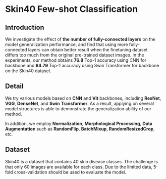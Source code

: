 # Skin40 Few-shot Classification

## Introduction

We investigate the effect of **the number of fully-connected layers** on the model generalization performance, and find that using more fully-connected layers can obtain better result when the finetuning dataset differs too much from the original pre-trained dataset images. In the experiments, our method obtains **76.8** Top-1 accuracy using CNN for backbone and **84.79** Top-1 accuracy using Swin Transformer for backbone on the Skin40 dataset.

## Detail

We try various models based on **CNN** and **Vit** backbones, including **ResNet**, **VGG**, **DenseNet**, and **Swin Transformer**. As a result, applying on several model structures is able to demonstrate the generalization ability of our method.

In addition, we employ **Normalization**, **Morphological Processing**,  **Data Augmentation** such as **RandomFlip**, **BatchMixup**, **RandomResizedCrop**, etc.

## Dataset

Skin40 is a dataset that contains 40 skin disease classes. The challenge is that only 60 images are available for each class. Due to the limited data, 5-fold cross-validation should be used to evaluate the model.
